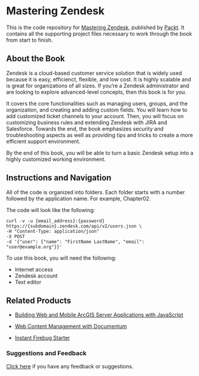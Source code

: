 # Mastering Zendesk
This is the code repository for [Mastering Zendesk](https://www.packtpub.com/networking-and-servers/mastering-zendesk?utm_source=github&utm_medium=repository&utm_campaign=9781786461049), published by [Packt](https://www.packtpub.com/?utm_source=github). It contains all the supporting project files necessary to work through the book from start to finish.
## About the Book
Zendesk is a cloud-based customer service solution that is widely used because it is easy, efficienct, flexible, and low cost. It is highly scalable and is great for organizations of all sizes. If you’re a Zendesk administrator and are looking to explore advanced-level concepts, then this book is for you.

It covers the core functionalities such as managing users, groups, and the organization, and creating and adding custom fields. You will learn how to add customized ticket channels to your account. Then, you will focus on customizing business rules and extending Zendesk with JIRA and Salesforce. Towards the end, the book emphasizes security and troubleshooting aspects as well as providing tips and tricks to create a more efficient support environment.

By the end of this book, you will be able to turn a basic Zendesk setup into a highly customized working environment.

## Instructions and Navigation
All of the code is organized into folders. Each folder starts with a number followed by the application name. For example, Chapter02.



The code will look like the following:
```
curl -v -u {email_address}:{password}
https://{subdomain}.zendesk.com/api/v2/users.json \
-H "Content-Type: application/json"
-X POST
-d '{"user": {"name": "FirstName LastName", "email": "user@example.org"}}'
```

To use this book, you will need the following:

* Internet access
* Zendesk account
* Text editor

## Related Products
* [Building Web and Mobile ArcGIS Server Applications with JavaScript](https://www.packtpub.com/application-development/building-web-and-mobile-arcgis-server-applications-javascript?utm_source=github&utm_medium=repository&utm_campaign=9781849697965)

* [Web Content Management with Documentum](https://www.packtpub.com/web-development/web-content-management-documentum?utm_source=github&utm_medium=repository&utm_campaign=9781904811091)

* [Instant Firebug Starter](https://www.packtpub.com/web-development/instant-firebug-starter-instant?utm_source=github&utm_medium=repository&utm_campaign=9781782161165)

### Suggestions and Feedback
[Click here](https://docs.google.com/forms/d/e/1FAIpQLSe5qwunkGf6PUvzPirPDtuy1Du5Rlzew23UBp2S-P3wB-GcwQ/viewform) if you have any feedback or suggestions.
